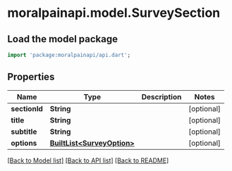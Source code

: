 # moralpainapi.model.SurveySection

## Load the model package
```dart
import 'package:moralpainapi/api.dart';
```

## Properties
Name | Type | Description | Notes
------------ | ------------- | ------------- | -------------
**sectionId** | **String** |  | [optional] 
**title** | **String** |  | [optional] 
**subtitle** | **String** |  | [optional] 
**options** | [**BuiltList&lt;SurveyOption&gt;**](SurveyOption.md) |  | [optional] 

[[Back to Model list]](../README.md#documentation-for-models) [[Back to API list]](../README.md#documentation-for-api-endpoints) [[Back to README]](../README.md)


